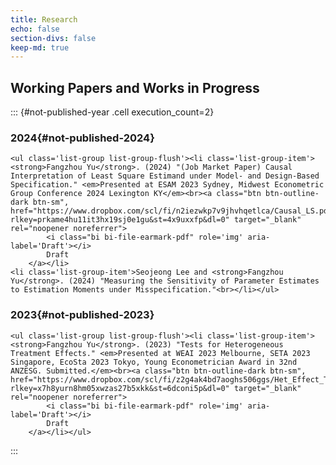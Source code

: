 ```yaml
---
title: Research
echo: false
section-divs: false
keep-md: true
---
```





<!-- ## Published -->

<!-- ```{python} -->
<!-- #| label: "published-year" -->
<!-- #| id: "published-year" -->
<!-- #| output: asis -->
<!-- for year in sorted(pub_strs["pubs"].keys(), reverse=True): -->
<!--     display(Markdown(f"### {year}" + "{#" + f"published-{year}" + "}")) -->
<!--     display(HTML( -->
<!--         "<ul class='list-group list-group-flush'>" + '\n'.join(pub_strs["pubs"][year]) + "</ul>" -->
<!--     )) -->
<!-- ``` -->

## Working Papers and Works in Progress

::: {#not-published-year .cell execution_count=2}
### 2024{#not-published-2024}

```{=html}
<ul class='list-group list-group-flush'><li class='list-group-item'><strong>Fangzhou Yu</strong>. (2024) "(Job Market Paper) Causal Interpretation of Least Square Estimand under Model- and Design-Based Specification." <em>Presented at ESAM 2023 Sydney, Midwest Econometric Group Conference 2024 Lexington KY</em><br><a class="btn btn-outline-dark btn-sm", href="https://www.dropbox.com/scl/fi/n2iezwkp7v9jhvhqetlca/Causal_LS.pdf?rlkey=prkame4hu11it3hx19sj0e1gu&st=4x9uxxfp&dl=0" target="_blank" rel="noopener noreferrer">
        <i class="bi bi-file-earmark-pdf" role='img' aria-label='Draft'></i>
        Draft
    </a></li>
<li class='list-group-item'>Seojeong Lee and <strong>Fangzhou Yu</strong>. (2024) "Measuring the Sensitivity of Parameter Estimates to Estimation Moments under Misspecification."<br></li></ul>
```

### 2023{#not-published-2023}

```{=html}
<ul class='list-group list-group-flush'><li class='list-group-item'><strong>Fangzhou Yu</strong>. (2023) "Tests for Heterogeneous Treatment Effects." <em>Presented at WEAI 2023 Melbourne, SETA 2023 Singapore, EcoSta 2023 Tokyo, Young Econometrician Award in 32nd ANZESG. Submitted.</em><br><a class="btn btn-outline-dark btn-sm", href="https://www.dropbox.com/scl/fi/z2g4ak4bd7aoghs506ggs/Het_Effect_Tests.pdf?rlkey=x7h8yurn8hm05xwzas27b5xkk&st=6dconi5p&dl=0" target="_blank" rel="noopener noreferrer">
        <i class="bi bi-file-earmark-pdf" role='img' aria-label='Draft'></i>
        Draft
    </a></li></ul>
```

:::


